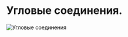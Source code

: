 # Угловые соединения.
![Угловые соединения](/images/Houseworks/Master/Woodmaster/uglovie_soedineniya.jpg 'Угловые соединения')
